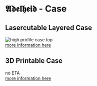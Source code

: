 # 𝕬𝖉𝖊𝖑𝖍𝖊𝖎𝖉 - Case

## Lasercutable Layered Case

![high profile case top](https://gist.githubusercontent.com/floookay/7bf6511a8d84804d32de4d7bbe3bd0fb/raw/559336bcb5f8c04bbea9ad8aab7397812ab72859/case_wo_keycaps.jpg)  
[more information here](./lasercut-layers/README.md)

## 3D Printable Case

no ETA  
[more information here](./3d-printed/README.md)
